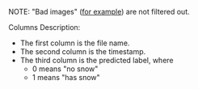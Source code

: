 NOTE: "Bad images" ([for example](https://phenocam.sr.unh.edu/data/archive/canadaojp/2020/11/canadaojp_2020_11_30_175959.jpg)) are not filtered out.

Columns Description:

- The first column is the file name.
- The second column is the timestamp.
- The third column is the predicted label, where
  - 0 means "no snow"
  - 1 means "has snow"

